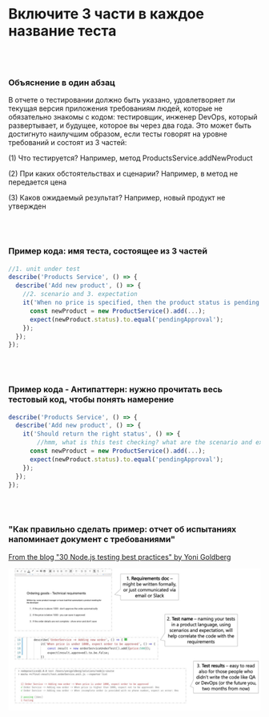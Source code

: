 # Включите 3 части в каждое название теста

<br/><br/>

### Объяснение в один абзац

В отчете о тестировании должно быть указано, удовлетворяет ли текущая версия приложения требованиям людей, которые не обязательно знакомы с кодом: тестировщик, инженер DevOps, который развертывает, и будущее, которое вы через два года. Это может быть достигнуто наилучшим образом, если тесты говорят на уровне требований и состоят из 3 частей:

(1) Что тестируется? Например, метод ProductsService.addNewProduct

(2) При каких обстоятельствах и сценарии? Например, в метод не передается цена

(3) Каков ожидаемый результат? Например, новый продукт не утвержден

<br/><br/>

### Пример кода: имя теста, состоящее из 3 частей
```javascript
//1. unit under test
describe('Products Service', () => {
  describe('Add new product', () => {
    //2. scenario and 3. expectation
    it('When no price is specified, then the product status is pending approval', () => {
      const newProduct = new ProductService().add(...);
      expect(newProduct.status).to.equal('pendingApproval');
    });
  });
});
```

<br/><br/>

### Пример кода - Антипаттерн: нужно прочитать весь тестовый код, чтобы понять намерение
```javascript
describe('Products Service', () => {
  describe('Add new product', () => {
    it('Should return the right status', () => {
        //hmm, what is this test checking? what are the scenario and expectation?
      const newProduct = new ProductService().add(...);
      expect(newProduct.status).to.equal('pendingApproval');
    });
  });
});
```

<br/><br/>

### "Как правильно сделать пример: отчет об испытаниях напоминает документ с требованиями"

 [From the blog "30 Node.js testing best practices" by Yoni Goldberg](https://medium.com/@me_37286/yoni-goldberg-javascript-nodejs-testing-best-practices-2b98924c9347)

 ![A test report example](../../assets/images/test-report-like-requirements.jpeg "A test report example")

<br/><br/>
